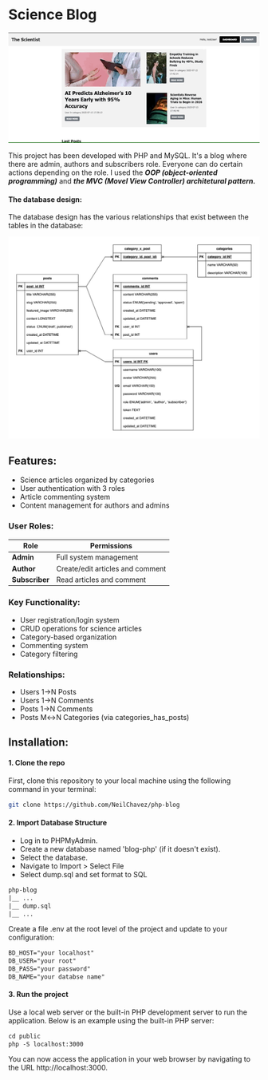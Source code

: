 # Science Blog
![Science blog gif](the-scientist.gif)

This project has been developed with PHP and MySQL. It's a blog where there are admin, authors and subscribers role. Everyone can do certain actions depending on the role. I used the ***OOP (object-oriented programming)*** and ***the MVC (Movel View Controller) architetural pattern.***

#### The database design: 
The database design has the various relationships that exist between the tables in the database:

![blog database design](blog-database-design.jpg)

## Features:
- Science articles organized by categories
- User authentication with 3 roles
- Article commenting system
- Content management for authors and admins

### User Roles:
| Role         | Permissions                              |
|--------------|------------------------------------------|
| **Admin**    | Full system management                   |
| **Author**   | Create/edit articles and comment         |
| **Subscriber**| Read articles and comment               |

### Key Functionality:
- User registration/login system
- CRUD operations for science articles
- Category-based organization
- Commenting system
- Category filtering

### Relationships:
- Users 1→N Posts
- Users 1→N Comments
- Posts 1→N Comments
- Posts M↔N Categories (via categories_has_posts)

## Installation:

#### 1. Clone the repo

First, clone this repository to your local machine using the following command in your terminal:

```bash
git clone https://github.com/NeilChavez/php-blog
```


#### 2. Import Database Structure
- Log in to PHPMyAdmin. 
- Create a new database named 'blog-php' (if it doesn't exist).
- Select the database.
- Navigate to Import > Select File
- Select dump.sql and set format to SQL

```
php-blog
|__ ...
|__ dump.sql
|__ ...
```

Create a file .env at the root level of the project and update to your configuration:

```env
BD_HOST="your localhost"
DB_USER="your root"
DB_PASS="your password"
DB_NAME="your databse name"
```

#### 3. Run the project
Use a local web server or the built-in PHP development server to run the application. Below is an example using the built-in PHP server:
```
cd public
php -S localhost:3000
```
You can now access the application in your web browser by navigating to the URL http://localhost:3000.


